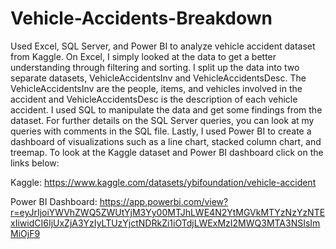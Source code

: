 # Vehicle-Accidents-Breakdown

Used Excel, SQL Server, and Power BI to analyze vehicle accident dataset from Kaggle. On Excel, I simply looked at the data to get a better understanding through filtering and sorting. I split up the data into two separate datasets, VehicleAccidentsInv and VehicleAccidentsDesc. The VehicleAccidentsInv are the people, items, and vehicles involved in the accident and VehicleAccidentsDesc is the description of each vehicle accident. I used SQL to manipulate the data and get some findings from the dataset. For further details on the SQL Server queries, you can look at my queries with comments in the SQL file. Lastly, I used Power BI to create a dashboard of visualizations such as a line chart, stacked column chart, and treemap. To look at the Kaggle dataset and Power BI dashboard click on the links below: 

Kaggle: https://www.kaggle.com/datasets/ybifoundation/vehicle-accident

Power BI Dashboard: https://app.powerbi.com/view?r=eyJrIjoiYWVhZWQ5ZWUtYjM3Yy00MTJhLWE4N2YtMGVkMTYzNzYzNTExIiwidCI6IjUxZjA3YzIyLTUzYjctNDRkZi1iOTdjLWExMzI2MWQ3MTA3NSIsImMiOjF9
